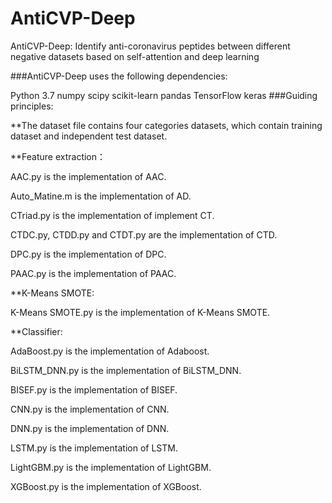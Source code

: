 # AntiCVP-Deep
AntiCVP-Deep: Identify anti-coronavirus peptides between different negative datasets based on self-attention and deep learning


###AntiCVP-Deep uses the following dependencies:

Python 3.7
numpy
scipy
scikit-learn
pandas
TensorFlow
keras
###Guiding principles:

**The dataset file contains four categories  datasets, which contain training dataset and independent test dataset.


**Feature extraction：


AAC.py is the implementation of AAC.

Auto_Matine.m is the implementation of AD.

CTriad.py is the implementation of implement CT.

CTDC.py, CTDD.py and CTDT.py are the implementation of CTD.

DPC.py is the implementation of DPC.

PAAC.py is the implementation of PAAC.


**K-Means SMOTE:

K-Means SMOTE.py is the implementation of K-Means SMOTE.

**Classifier:

AdaBoost.py is the implementation of Adaboost.

BiLSTM_DNN.py is the implementation of BiLSTM_DNN.

BISEF.py is the implementation of BISEF.

CNN.py is the implementation of CNN.

DNN.py is the implementation of DNN.

LSTM.py is the implementation of LSTM.

LightGBM.py is the implementation of LightGBM.

XGBoost.py is the implementation of XGBoost.
